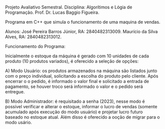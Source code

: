 Projeto Avaliativo Semestral.
Disciplina: Algorítimos e Lógia de Programação.
Prof. Dr. Lucas Baggio Figueira.

Programa em C++ que simula o funcionamento de uma maquina de vendas.

Alunos:
José Pereira Barros Júnior, RA: 2840482313009.
Maurício da Silva Alves, RA: 2840482313012.

Funcionamento do Programa:

Inicialmente o estoque da máquina é gerado com 10 unidades de cada produto (10 produtos variados), é oferecido a seleção de opções:

A) Modo Usuário: os produtos armazenados na máquina são listados junto com o preço individual, solicitando a escolha do produto pelo cliente.
Após encerrar o o pedido, é informado o valor final e solicitado a entrada de pagamento, se houver troco será informado o valor e o pedido será entregue.

B) Modo Administrador: é requisitado a senha (2023), nesse modo é possível verificar e alterar o estoque, informar o lucro de vendas (somente acumulado após execução do modo usuário) e projetar lucro futuro baseado no estoque atual. Além disso é oferecido a ooção de migrar para o modo usário.
